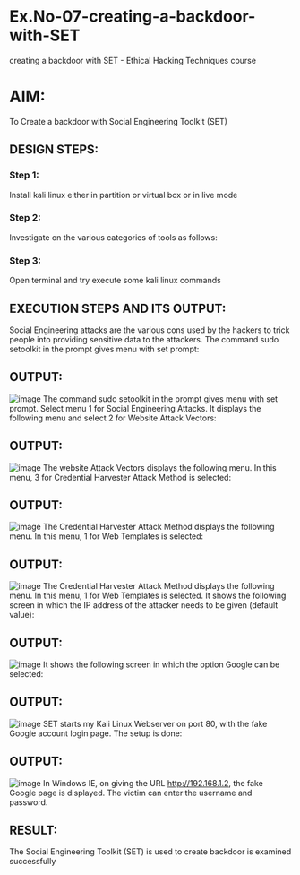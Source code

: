 # Ex.No-07-creating-a-backdoor-with-SET
creating a backdoor with SET - Ethical Hacking Techniques course

# AIM:
To Create a backdoor with Social Engineering Toolkit (SET)

## DESIGN STEPS:

### Step 1:

Install kali linux either in partition or virtual box or in live mode


### Step 2:

Investigate on the various categories of tools as follows:

### Step 3:

Open terminal and try execute some kali linux commands

## EXECUTION STEPS AND ITS OUTPUT:
Social Engineering attacks are the various cons used by the hackers to trick people into providing sensitive data to the attackers. 
The command sudo setoolkit in the prompt gives menu with set prompt:

## OUTPUT:
![image](https://github.com/user-attachments/assets/d3f91738-dc89-4995-93e9-27beaafae10d)
The command sudo setoolkit in the prompt gives menu with set prompt. Select menu 1 for Social Engineering Attacks.
It displays the following menu and select 2 for Website Attack Vectors:
## OUTPUT:
![image](https://github.com/user-attachments/assets/84ca40d8-c927-4b13-bf5e-e7b38ef6ce1a)
The website Attack Vectors displays the following menu. In this menu, 3 for Credential Harvester Attack Method is selected:

## OUTPUT:
![image](https://github.com/user-attachments/assets/7d3aeb8f-b7c7-4925-ab9f-b6db374d77af)
The Credential Harvester Attack Method displays the following menu. In this menu, 1 for Web Templates is selected:
## OUTPUT:
![image](https://github.com/user-attachments/assets/bde0b925-6941-4ce7-94f2-80138fd1a13e)
The Credential Harvester Attack Method displays the following menu. In this menu, 1 for Web Templates is selected.
It shows the following screen in which the IP address of the attacker needs to be given (default value):
## OUTPUT:
![image](https://github.com/user-attachments/assets/d4e9664b-dd12-4780-a510-f9c8000c2d4b)
It shows the following screen in which the option Google can be selected:

## OUTPUT:
![image](https://github.com/user-attachments/assets/bff1728c-d7fb-4d41-bce0-88609f4ae859)
SET starts my Kali Linux Webserver on port 80, with the fake Google account login page. The setup is done:
## OUTPUT:
![image](https://github.com/user-attachments/assets/12ca2717-a3a3-4340-9a17-2cde772e432e)
In Windows IE, on giving the URL http://192.168.1.2, the fake Google page is displayed. The victim can enter the username and password.





## RESULT:
The Social Engineering Toolkit (SET) is used to create backdoor is  examined successfully
